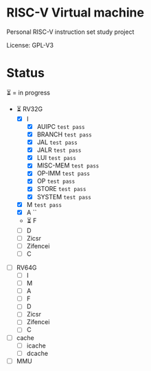 # RISC-V Virtual machine
Personal RISC-V instruction set study project

License: GPL-V3

# Status

⏳ = in progress

- ⏳ RV32G
  - [x] I
    - [x] AUIPC `test pass`
    - [x] BRANCH `test pass`
    - [x] JAL `test pass`
    - [x] JALR `test pass`
    - [x] LUI `test pass`
    - [x] MISC-MEM `test pass`
    - [x] OP-IMM `test pass`
    - [x] OP `test pass`
    - [x] STORE `test pass`
    - [x] SYSTEM `test pass`
  - [x] M `test pass`
  - [x] A ``
  - ⏳ F
  - [ ] D
  - [ ] Zicsr
  - [ ] Zifencei
  - [ ] C
- [ ] RV64G
  - [ ] I
  - [ ] M
  - [ ] A
  - [ ] F
  - [ ] D
  - [ ] Zicsr
  - [ ] Zifencei
  - [ ] C
- [ ] cache
  - [ ] icache
  - [ ] dcache
- [ ] MMU